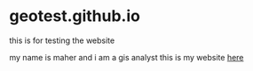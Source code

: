 # geotest.github.io
this is for testing the website

my name is maher and i am a gis analyst 
this is my website [here](https://twitter.com/maher90695335)

